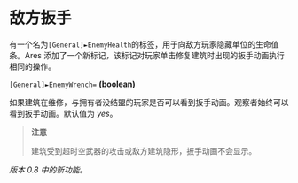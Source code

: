# 敌方扳手

有一个名为`[General]►EnemyHealth`的标签，用于向敌方玩家隐藏单位的生命值条。Ares 添加了一个新标记，该标记对玩家单击修复建筑时出现的扳手动画执行相同的操作。

`[General]►EnemyWrench=` **(boolean)**

如果建筑在维修，与拥有者没结盟的玩家是否可以看到扳手动画。观察者始终可以看到扳手动画。默认值为 *yes*。

> **注意**
>
> 建筑受到超时空武器的攻击或敌方建筑隐形，扳手动画不会显示。

*版本 0.8 中的新功能。*